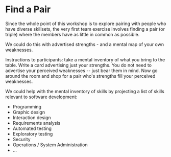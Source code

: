 # Find a Pair

Since the whole point of this workshop is to explore pairing with people who
have diverse skillsets, the very first team exercise involves finding a pair (or triple) where the members have as little in common as possible.

We could do this with advertised strengths - and a mental map of your own weaknesses.

Instructions to participants: take a mental inventory of what you bring to the table. Write a card advertising just your strengths. You do not need to advertise your perceived weaknesses -- just bear them in mind. Now go around the room and shop for a pair who's strengths fill your perceived weaknesses.

We could help with the mental inventory of skills by projecting a list of skills relevant to software development:

- Programming
- Graphic design
- Interaction design
- Requirements analysis
- Automated testing
- Exploratory testing
- Security
- Operations / System Administration
- ...

